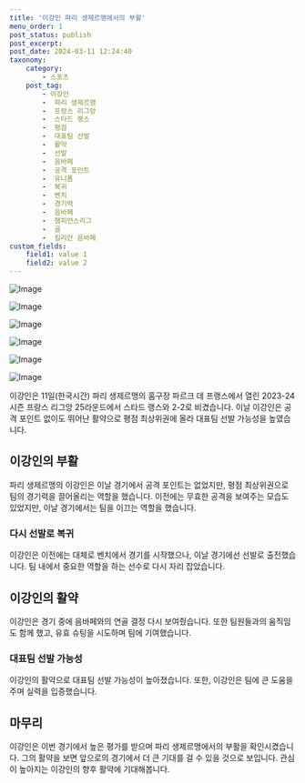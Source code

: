 ```yaml
---
title: '이강인 파리 생제르맹에서의 부활'
menu_order: 1
post_status: publish
post_excerpt: 
post_date: 2024-03-11 12:24:40
taxonomy:
    category:
        - 스포츠
    post_tag:
        - 이강인
        -  파리 생제르맹
        -  프랑스 리그앙
        -  스타드 랭스
        -  평점
        -  대표팀 선발
        -  활약
        -  선발
        -  음바페
        -  공격 포인트
        -  유니폼
        -  복귀
        -  벤치
        -  경기력
        -  음바페
        -  챔피언스리그
        -  골
        -  킬리안 음바페
custom_fields:
    field1: value 1
    field2: value 2
---
```


![Image](https://imgnews.pstatic.net/image/477/2024/03/11/0000477886_001_20240311083902155.jpg?type=w647)

![Image](https://imgnews.pstatic.net/image/477/2024/03/11/0000477886_002_20240311083902209.jpg?type=w647)

![Image](https://imgnews.pstatic.net/image/477/2024/03/11/0000477886_003_20240311083902242.jpg?type=w647)

![Image](https://imgnews.pstatic.net/image/477/2024/03/11/0000477886_004_20240311083902301.jpg?type=w647)

![Image](https://imgnews.pstatic.net/image/477/2024/03/11/0000477886_005_20240311083902344.jpg?type=w647)

![Image](https://imgnews.pstatic.net/image/477/2024/03/11/0000477886_006_20240311083902406.jpg?type=w647)

이강인은 11일(한국시간) 파리 생제르맹의 홈구장 파르크 데 프랭스에서 열린 2023-24시즌 프랑스 리그앙 25라운드에서 스타드 랭스와 2-2로 비겼습니다. 이날 이강인은 공격 포인트 없이도 뛰어난 활약으로 평점 최상위권에 올라 대표팀 선발 가능성을 높였습니다. 
## 이강인의 부활
파리 생제르맹의 이강인은 이날 경기에서 공격 포인트는 없었지만, 평점 최상위권으로 팀의 경기력을 끌어올리는 역할을 했습니다. 이전에는 무효한 공격을 보여주는 모습도 있었지만, 이날 경기에서는 팀을 이끄는 역할을 했습니다.
### 다시 선발로 복귀
이강인은 이전에는 대체로 벤치에서 경기를 시작했으나, 이날 경기에선 선발로 출전했습니다. 팀 내에서 중요한 역할을 하는 선수로 다시 자리 잡았습니다.
## 이강인의 활약
이강인은 경기 중에 음바페와의 연골 결정 다시 보여줬습니다. 또한 팀원들과의 움직임도 함께 했고, 유효 슈팅을 시도하며 팀에 기여했습니다.
### 대표팀 선발 가능성
이강인의 활약으로 대표팀 선발 가능성이 높아졌습니다. 또한, 이강인은 팀에 큰 도움을 주며 실력을 입증했습니다.
## 마무리
이강인은 이번 경기에서 높은 평가를 받으며 파리 생제르맹에서의 부활을 확인시켰습니다. 그의 활약을 보면 앞으로의 경기에서 더 큰 기대를 걸 수 있을 것으로 보입니다. 관심이 높아지는 이강인의 향후 활약에 기대해봅니다.
